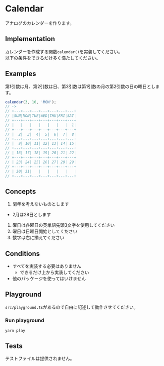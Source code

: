 # Calendar

アナログのカレンダーを作ります。

## Implementation

カレンダーを作成する関数`calendar()`を実装してください。  
以下の条件をできるだけ多く満たしてください。

## Examples

第1引数は月、第2引数は日、第3引数は第1引数の月の第2引数の日の曜日とします。

```typescript
calendar(3, 10, 'MON');
// ->
// +---+---+---+---+---+---+---+
// |SUN|MON|TUE|WED|THU|FRI|SAT|
// +---+---+---+---+---+---+---+
// |   |   |   |   |   |   |  1|
// +---+---+---+---+---+---+---+
// |  2|  3|  4|  5|  6|  7|  8|
// +---+---+---+---+---+---+---+
// |  9| 10| 11| 12| 13| 14| 15|
// +---+---+---+---+---+---+---+
// | 16| 17| 18| 19| 20| 21| 22|
// +---+---+---+---+---+---+---+
// | 23| 24| 25| 26| 27| 28| 29|
// +---+---+---+---+---+---+---+
// | 30| 31|   |   |   |   |   |
// +---+---+---+---+---+---+---+
```

## Concepts

1. 閏年を考えないものとします
  * 2月は28日とします
1. 曜日は各曜日の英単語先頭3文字を使用してください
1. 曜日は日曜日開始としてください
1. 数字は右に揃えてください

## Conditions

* すべてを実装する必要はありません
  * できるだけ上から実装してください
* 他のパッケージを使ってはいけません

## Playground

`src/playground.ts`があるので自由に記述して動作させてください。

### Run playground

```
yarn play
```

## Tests

テストファイルは提供されません。